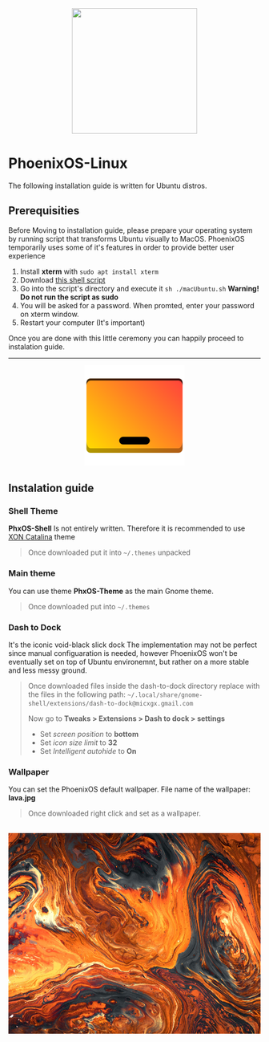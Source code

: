 <div align="center">
  <img src="https://raw.githubusercontent.com/phx-arts/Assets/master/GENERAL/PNG/Phoenix-Logo.png" width="250" height="250">
</div>

# PhoenixOS-Linux
The following installation guide is written for Ubuntu distros.

## Prerequisities
Before Moving to installation guide, please prepare your operating system by
running script that transforms Ubuntu visually to MacOS. PhoenixOS temporarily
uses some of it's features in order to provide better user experience

1. Install **xterm** with `sudo apt install xterm`
2. Download [this shell script](https://github.com/debugster/GnomeTweaks/blob/master/macUbuntu.sh)
3. Go into the script's directory and execute it `sh ./macUbuntu.sh` **Warning! Do not run the script as sudo**
4. You will be asked for a password. When promted, enter your password on xterm window.
5. Restart your computer (It's important)

Once you are done with this little ceremony you can happily proceed to instalation guide.

---

<div align="center">
  <img src="https://raw.githubusercontent.com/Ph0enixKM/PhoenixOS-Linux/master/desktop.png" width="200" heigth="200">
</div>

## Instalation guide

### Shell Theme
**PhxOS-Shell** Is not entirely written. Therefore it is recommended to use [XON Catalina](https://dllb2.pling.com/api/files/download/j/eyJ0eXAiOiJKV1QiLCJhbGciOiJIUzI1NiJ9.eyJpZCI6IjE1NzE4MjMzNTkiLCJ1IjpudWxsLCJsdCI6ImRvd25sb2FkIiwicyI6IjI1OGVjZmQxMDM5NzJjY2JmNmE5ZTNhZWUxYjMyOTUxYWQyZmFmZjVmY2NkNWZmY2MyYzgxZjYyN2VjNzYyZDgwYWMzMzk0NjliMjhlZTJjOGRlZTJiZDUwMTk2OGY1NjMyMmJjNTE3MzliYmZkZWM4Y2ViNTY2MGNjYWIyYzY5IiwidCI6MTU4Mzk2MjY0Miwic3RmcCI6ImJlMTc1NDlmODU2YmY3YzFhYmNmN2QzZTE2ZTE5MzU1Iiwic3RpcCI6Ijc5LjE4Ni4yMzkuMjAxIn0.rMz-5Y-myDR1SSTOyuiNW4Qp5ZTcq-wQP1VJVAi93pY/XON.for.Dash.to.DOCK.tar.xz) theme
> Once downloaded put it into `~/.themes` unpacked

### Main theme
You can use theme **PhxOS-Theme** as the main Gnome theme.
> Once downloaded put into `~/.themes`

### Dash to Dock
It's the iconic void-black slick dock
The implementation may not be perfect since manual configuaration is needed,
however PhoenixOS won't be eventually set on top of Ubuntu environemnt, but rather
on a more stable and less messy ground.
> Once downloaded files inside the dash-to-dock directory replace with the files in the following path: 
> `~/.local/share/gnome-shell/extensions/dash-to-dock@micxgx.gmail.com`
>
> Now go to **Tweaks > Extensions > Dash to dock > settings**
>
> - Set *screen position* to **bottom**
> - Set *icon size limit* to **32**
> - Set *Intelligent autohide* to **On**

### Wallpaper
You can set the PhoenixOS default wallpaper. File name of the wallpaper: **lava.jpg**
> Once downloaded right click and set as a wallpaper.

<br>
<div align="center">
  <img src="https://raw.githubusercontent.com/Ph0enixKM/PhoenixOS-Linux/master/lava.jpg" height="400">
</div>
